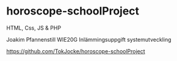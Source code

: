 # horoscope-schoolProject
HTML, Css, JS & PHP

Joakim Pfannenstill WIE20G
Inlämmingsuppgift systemutveckling

https://github.com/TokJocke/horoscope-schoolProject
